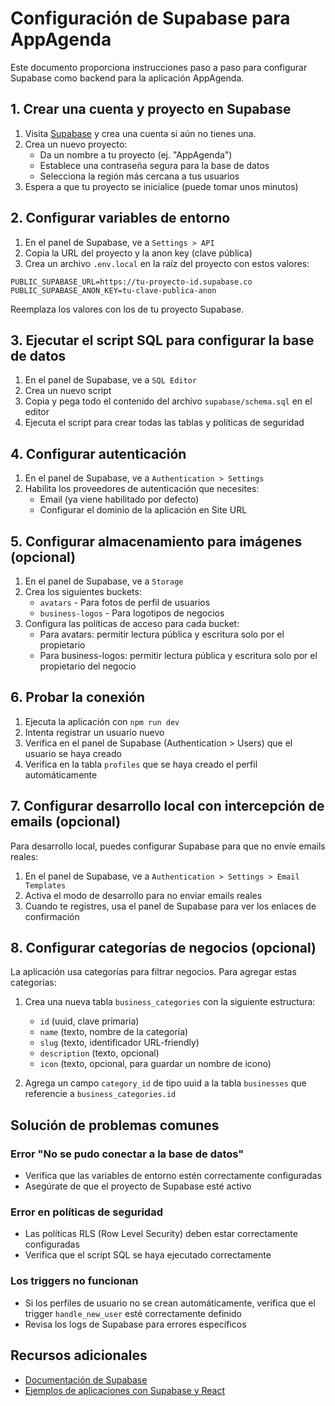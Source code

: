 # Configuración de Supabase para AppAgenda

Este documento proporciona instrucciones paso a paso para configurar Supabase como backend para la aplicación AppAgenda.

## 1. Crear una cuenta y proyecto en Supabase

1. Visita [Supabase](https://supabase.com/) y crea una cuenta si aún no tienes una.
2. Crea un nuevo proyecto:
   - Da un nombre a tu proyecto (ej. "AppAgenda")
   - Establece una contraseña segura para la base de datos
   - Selecciona la región más cercana a tus usuarios
3. Espera a que tu proyecto se inicialice (puede tomar unos minutos)

## 2. Configurar variables de entorno

1. En el panel de Supabase, ve a `Settings > API`
2. Copia la URL del proyecto y la anon key (clave pública)
3. Crea un archivo `.env.local` en la raíz del proyecto con estos valores:

```
PUBLIC_SUPABASE_URL=https://tu-proyecto-id.supabase.co
PUBLIC_SUPABASE_ANON_KEY=tu-clave-publica-anon
```

Reemplaza los valores con los de tu proyecto Supabase.

## 3. Ejecutar el script SQL para configurar la base de datos

1. En el panel de Supabase, ve a `SQL Editor`
2. Crea un nuevo script
3. Copia y pega todo el contenido del archivo `supabase/schema.sql` en el editor
4. Ejecuta el script para crear todas las tablas y políticas de seguridad

## 4. Configurar autenticación

1. En el panel de Supabase, ve a `Authentication > Settings`
2. Habilita los proveedores de autenticación que necesites:
   - Email (ya viene habilitado por defecto)
   - Configurar el dominio de la aplicación en Site URL

## 5. Configurar almacenamiento para imágenes (opcional)

1. En el panel de Supabase, ve a `Storage`
2. Crea los siguientes buckets:
   - `avatars` - Para fotos de perfil de usuarios
   - `business-logos` - Para logotipos de negocios
3. Configura las políticas de acceso para cada bucket:
   - Para avatars: permitir lectura pública y escritura solo por el propietario
   - Para business-logos: permitir lectura pública y escritura solo por el propietario del negocio

## 6. Probar la conexión

1. Ejecuta la aplicación con `npm run dev`
2. Intenta registrar un usuario nuevo
3. Verifica en el panel de Supabase (Authentication > Users) que el usuario se haya creado
4. Verifica en la tabla `profiles` que se haya creado el perfil automáticamente

## 7. Configurar desarrollo local con intercepción de emails (opcional)

Para desarrollo local, puedes configurar Supabase para que no envíe emails reales:

1. En el panel de Supabase, ve a `Authentication > Settings > Email Templates`
2. Activa el modo de desarrollo para no enviar emails reales
3. Cuando te registres, usa el panel de Supabase para ver los enlaces de confirmación

## 8. Configurar categorías de negocios (opcional)

La aplicación usa categorías para filtrar negocios. Para agregar estas categorías:

1. Crea una nueva tabla `business_categories` con la siguiente estructura:
   - `id` (uuid, clave primaria)
   - `name` (texto, nombre de la categoría)
   - `slug` (texto, identificador URL-friendly)
   - `description` (texto, opcional)
   - `icon` (texto, opcional, para guardar un nombre de icono)

2. Agrega un campo `category_id` de tipo uuid a la tabla `businesses` que referencie a `business_categories.id`

## Solución de problemas comunes

### Error "No se pudo conectar a la base de datos"
- Verifica que las variables de entorno estén correctamente configuradas
- Asegúrate de que el proyecto de Supabase esté activo

### Error en políticas de seguridad
- Las políticas RLS (Row Level Security) deben estar correctamente configuradas
- Verifica que el script SQL se haya ejecutado correctamente

### Los triggers no funcionan
- Si los perfiles de usuario no se crean automáticamente, verifica que el trigger `handle_new_user` esté correctamente definido
- Revisa los logs de Supabase para errores específicos

## Recursos adicionales

- [Documentación de Supabase](https://supabase.com/docs)
- [Ejemplos de aplicaciones con Supabase y React](https://github.com/supabase/supabase/tree/master/examples) 